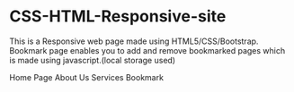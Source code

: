 # CSS-HTML-Responsive-site

This is a Responsive web page made using HTML5/CSS/Bootstrap.
Bookmark page enables you to add and remove bookmarked pages which is made using javascript.(local storage used)

Home Page
About Us
Services
Bookmark
